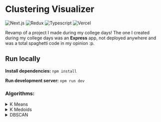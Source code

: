 # Clustering Visualizer

![Next.js](https://img.shields.io/badge/-NEXT.JS-000000?logo=next.js&logoColor=white&style=for-the-badge)
![Redux](https://img.shields.io/badge/-Redux-764ABC?logo=redux&logoColor=white&style=for-the-badge)
![Typescript](https://img.shields.io/badge/-typescript-3178C6?logo=typescript&logoColor=white&style=for-the-badge)
![Vercel](https://img.shields.io/badge/-Vercel-000000?logo=vercel&logoColor=white&style=for-the-badge)

Revamp of a project I made during my college days! The one I created during my college days was an **Express** app, not deployed anywhere and was a total spaghetti code in my opinion :p. 

## Run locally
**Install dependencies:** `npm install`

**Run development server:** `npm run dev`

### Algorithms:

<details>
<summary>K Means</summary>

1. Maintain **current-clusters** and **previous-clusters**
2. (**Cluster Assigment**) For each data point
    - Find closest centroid using Euclidean distance
    - Update in current-cluster
    - Redraw
    - Increment data index
3. Reset parameters after assigning each data to a centroid/cluster
4. (**Update Centroid Location**) For each centroid
    - Find center coordinates of the centroid's cluster
        - Move centroid towards the center of cluster in small increments
        - Redraw
    - Increment centroid index after centroid has reached the center
5. Compare **previous-clusters** against the **current-clusters**
    - If the **current-clusters** and **previous-clusters** are same, stop the algorithm
    - Else
        - Set **previous-clusters** to **current-clusters**
        - Reset **current-clusters** for next iteration
        - Reset parameters after updating each centroid's location
        - Repeat from step 2
</details>

<details>
<summary>K Medoids</summary>
    
**Note: The final medoids may not be the optimal medoids (As every combination of data may not get evaluated)**

1. Set **Total Cost(TC)** to Infinity
2. Maintain distance matrix using Manhattan distance
3. (**Cost Evaluation**) Find cost of current combination of medoids
    - Set medoidsCost to 0
    - For each data point
        - Find closest medoid using distance matrix
        - Add that distance to medoidsCost
        - Update current-clusters
4. Check medoidsCost against TC
    - If medoidsCost >= TC, stop the algorithm
    - Else
        - Set TC equal to medoidsCost
        - Redraw
        - From each cluster, find a point whose average distance from all other points in the cluster and its medoid is the least. Use it as the cluster's new medoid
        - Repeat from step 3
</details>

<details>
<summary>DBSCAN</summary>

**Note: Stars are cores, all data points whose center lie on or inside a neighbour circle are boundary points, rest are noise**

1. Set the **epsilon (neighbourhood radius)** and the **minimum points (minPoints)**
2. For each data point that is not a core
    - Find its neighbours (N)
        - Maintain a neighbours array
        - Find Euclidean distance between current data point and every other data point
        - If distance <= epsilon, add that point as neighbour
    - If |N| + 1 >= minPoints
        - Set that data point as **core**
        - Create cluster
            - Find cores in the neighbour array
            - If a core is found, add its neighbours (which are not cores) to the neighbour array
            - Repeat and iterate till end of neighbour array
3. Redraw
</details>